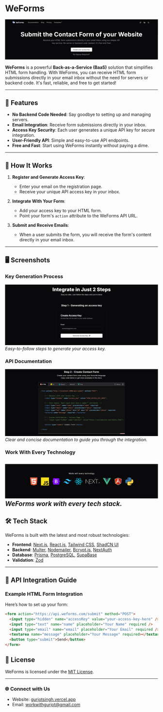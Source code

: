 # WeForms

![WeForms Banner](https://raw.githubusercontent.com/gurjotsingh22022/WeForms/refs/heads/main/demo/banner.png)

**WeForms** is a powerful **Back-as-a-Service (BaaS)** solution that simplifies HTML form handling. With WeForms, you can receive HTML form submissions directly in your email inbox without the need for servers or backend code. It's fast, reliable, and free to get started!

---

## 🚀 Features

- **No Backend Code Needed**: Say goodbye to setting up and managing servers.
- **Email Integration**: Receive form submissions directly in your inbox.
- **Access Key Security**: Each user generates a unique API key for secure integration.
- **User-Friendly API**: Simple and easy-to-use API endpoints.
- **Free and Fast**: Start using WeForms instantly without paying a dime.

---

## 🌟 How It Works

1. **Register and Generate Access Key**:
   - Enter your email on the registration page.
   - Receive your unique API access key in your inbox.

2. **Integrate With Your Form**:
   - Add your access key to your HTML form.
   - Point your form's `action` attribute to the WeForms API URL.

3. **Submit and Receive Emails**:
   - When a user submits the form, you will receive the form's content directly in your email inbox.

---

## 🖥 Screenshots


### Key Generation Process
![Key Generation Process](https://raw.githubusercontent.com/gurjotsingh22022/WeForms/refs/heads/main/demo/step1.png)
_Easy-to-follow steps to generate your access key._

### API Documentation
![API Documentation](https://raw.githubusercontent.com/gurjotsingh22022/WeForms/refs/heads/main/demo/step2.png)
_Clear and concise documentation to guide you through the integration._

### Work With Every Technology
![Landing Page](https://raw.githubusercontent.com/gurjotsingh22022/WeForms/refs/heads/main/demo/workwithtech.png)
_WeForms work with every tech stack._
---

## 🛠 Tech Stack

WeForms is built with the latest and most robust technologies:

- **Frontend**: [Next.js](https://nextjs.org/), [React.js](https://reactjs.org/), [Tailwind CSS](https://tailwindcss.com/), [ShadCN UI](https://shadcn.dev/)
- **Backend**: [Multer](https://github.com/expressjs/multer), [Nodemailer](https://nodemailer.com/), [Bcrypt.js](https://github.com/dcodeIO/bcrypt.js), [NextAuth](https://next-auth.js.org/)
- **Database**: [Prisma](https://www.prisma.io/), [PostgreSQL](https://www.postgresql.org/), [SupaBase](https://supabase.io/)
- **Validation**: [Zod](https://zod.dev/)

---

## 📜 API Integration Guide

### Example HTML Form Integration

Here’s how to set up your form:

```html
<form action="https://api.weforms.com/submit" method="POST">
  <input type="hidden" name="accessKey" value="your-access-key-here" />
  <input type="text" name="name" placeholder="Your Name" required />
  <input type="email" name="email" placeholder="Your Email" required />
  <textarea name="message" placeholder="Your Message" required></textarea>
  <button type="submit">Send</button>
</form>
```

## 📜 License

WeForms is licensed under the [MIT License](LICENSE).

---

### 🌐 Connect with Us

- Website: [gurjotsingh.vercel.app](https://gurjotsingh.vercel.app)
- Email: [workwithgurjot@gmail.com](mailto:workwithgurjot@gmail.com)